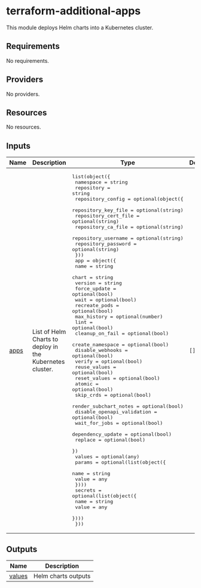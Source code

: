 <!-- BEGIN_TF_DOCS -->
# terraform-additional-apps

This module deploys Helm charts into a Kubernetes cluster. 

## Requirements

No requirements.
## Providers

No providers.
## Resources

No resources.
## Inputs

| Name | Description | Type | Default | Required |
|------|-------------|------|---------|:--------:|
| <a name="input_apps"></a> [apps](#input\_apps) | List of Helm Charts to deploy in the Kubernetes cluster. | <pre>list(object({<br/>    namespace  = string<br/>    repository = string<br/>    repository_config = optional(object({<br/>      repository_key_file  = optional(string)<br/>      repository_cert_file = optional(string)<br/>      repository_ca_file   = optional(string)<br/>      repository_username  = optional(string)<br/>      repository_password  = optional(string)<br/>    }))<br/>    app = object({<br/>      name                       = string<br/>      chart                      = string<br/>      version                    = string<br/>      force_update               = optional(bool)<br/>      wait                       = optional(bool)<br/>      recreate_pods              = optional(bool)<br/>      max_history                = optional(number)<br/>      lint                       = optional(bool)<br/>      cleanup_on_fail            = optional(bool)<br/>      create_namespace           = optional(bool)<br/>      disable_webhooks           = optional(bool)<br/>      verify                     = optional(bool)<br/>      reuse_values               = optional(bool)<br/>      reset_values               = optional(bool)<br/>      atomic                     = optional(bool)<br/>      skip_crds                  = optional(bool)<br/>      render_subchart_notes      = optional(bool)<br/>      disable_openapi_validation = optional(bool)<br/>      wait_for_jobs              = optional(bool)<br/>      dependency_update          = optional(bool)<br/>      replace                    = optional(bool)<br/>    })<br/>    values = optional(any)<br/>    params = optional(list(object({<br/>      name  = string<br/>      value = any<br/>    })))<br/>    secrets = optional(list(object({<br/>      name  = string<br/>      value = any<br/>    })))<br/>  }))</pre> | `[]` | no |
## Outputs

| Name | Description |
|------|-------------|
| <a name="output_values"></a> [values](#output\_values) | Helm charts outputs |
<!-- END_TF_DOCS -->